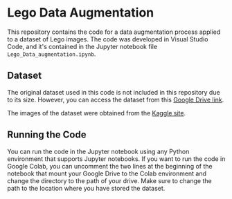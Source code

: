 # Lego Data Augmentation

This repository contains the code for a data augmentation process applied to a dataset of Lego images. The code was developed in Visual Studio Code, and it's contained in the Jupyter notebook file `Lego_Data_augmentation.ipynb`.

## Dataset

The original dataset used in this code is not included in this repository due to its size. However, you can access the dataset from this [Google Drive link](https://drive.google.com/drive/folders/1Ue-ZbK7UUYzEtVTQOHjzfBG0p6RI8nik?usp=sharing). 

The images of the dataset were obtained from the [Kaggle site](https://www.kaggle.com/datasets/joosthazelzet/lego-brick-images).

## Running the Code

You can run the code in the Jupyter notebook using any Python environment that supports Jupyter notebooks. If you want to run the code in Google Colab, you can uncomment the two lines at the beginning of the notebook that mount your Google Drive to the Colab environment and change the directory to the path of your drive. Make sure to change the path to the location where you have stored the dataset.

